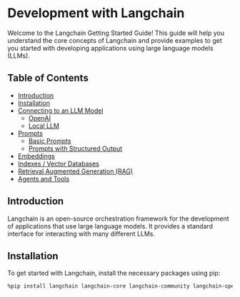# Development with Langchain

Welcome to the Langchain Getting Started Guide! This guide will help you understand the core concepts of Langchain and provide examples to get you started with developing applications using large language models (LLMs).

## Table of Contents

- [Introduction](#introduction)
- [Installation](#installation)
- [Connecting to an LLM Model](#connecting-to-an-llm-model)
  - [OpenAI](#openai)
  - [Local LLM](#local-llm)
- [Prompts](#prompts)
  - [Basic Prompts](#basic-prompts)
  - [Prompts with Structured Output](#prompts-with-structured-output)
- [Embeddings](#embeddings)
- [Indexes / Vector Databases](#indexes--vector-databases)
- [Retrieval Augmented Generation (RAG)](#retrieval-augmented-generation-rag)
- [Agents and Tools](#agents-and-tools)

## Introduction

Langchain is an open-source orchestration framework for the development of applications that use large language models. It provides a standard interface for interacting with many different LLMs.

## Installation

To get started with Langchain, install the necessary packages using pip:

```bash
%pip install langchain langchain-core langchain-community langchain-openai langchain-chroma langchainhub tavily-python sqlalchemy==1.4.46 snowflake-sqlalchemy snowflake-connector-python
